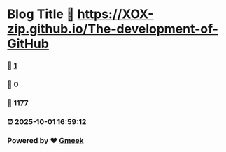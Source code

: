 # Blog Title :link: https://XOX-zip.github.io/The-development-of-GitHub 
### :page_facing_up: [1](https://XOX-zip.github.io/The-development-of-GitHub/tag.html) 
### :speech_balloon: 0 
### :hibiscus: 1177 
### :alarm_clock: 2025-10-01 16:59:12 
### Powered by :heart: [Gmeek](https://github.com/Meekdai/Gmeek)
